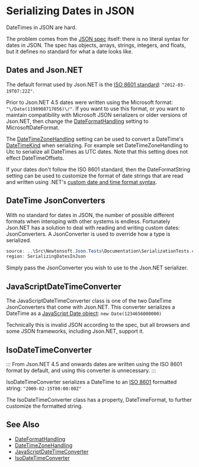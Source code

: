 ﻿# Serializing Dates in JSON

DateTimes in JSON are hard.

The problem comes from the [JSON spec](http://www.ietf.org/rfc/rfc4627.txt) itself: there is no literal syntax for dates in JSON. The spec has objects, arrays, strings, integers, and floats, but it defines no standard for what a date looks like.

## Dates and Json.NET

The default format used by Json.NET is the [ISO 8601 standard](http://en.wikipedia.org/wiki/ISO_8601): `"2012-03-19T07:22Z"`.

Prior to Json.NET 4.5 dates were written using the Microsoft format: `"\/Date(1198908717056)\/"`. If you want to use this format, or you want to maintain compatibility with Microsoft JSON serializers or older versions of Json.NET, then change the [DateFormatHandling](/API/newtonsoft/json/dateformathandling/)
setting to MicrosoftDateFormat.

The [DateTimeZoneHandling](/API/newtonsoft/json/datetimezonehandling/) setting can be used to convert a DateTime's [DateTimeKind](T:System.DateTimeKind) when serializing. For example set DateTimeZoneHandling to Utc to serialize all DateTimes as UTC dates. Note that this setting does not effect DateTimeOffsets.

If your dates don't follow the ISO 8601 standard, then the DateFormatString setting can be used to customize the format of date strings that are read and written using .NET's [custom date and time format syntax](https://msdn.microsoft.com/en-us/library/8kb3ddd4.aspx).

## DateTime JsonConverters

With no standard for dates in JSON, the number of possible different formats when interoping with other systems is endless. Fortunately Json.NET has a solution to deal with reading and writing custom dates: JsonConverters. A JsonConverter is used to override how a type is serialized.

```csharp DateTime JsonConverters Example
source: ..\Src\Newtonsoft.Json.Tests\Documentation\SerializationTests.cs
region: SerializingDatesInJson
``` 

Simply pass the JsonConverter you wish to use to the Json.NET serializer.

## JavaScriptDateTimeConverter

The JavaScriptDateTimeConverter class is one of the two DateTime JsonConverters that come with Json.NET. This converter serializes a DateTime as a [JavaScript Date object](http://msdn.microsoft.com/en-us/library/cd9w2te4.aspx): `new Date(1234656000000)`

Technically this is invalid JSON according to the spec, but all browsers and some JSON frameworks, including Json.NET, support it.

## IsoDateTimeConverter

:::
From Json.NET 4.5 and onwards dates are written using the ISO 8601 format by default, and using this converter is unnecessary.
:::

IsoDateTimeConverter serializes a DateTime to an [ISO 8601](http://en.wikipedia.org/wiki/ISO_8601) formatted string: `"2009-02-15T00:00:00Z"`

The IsoDateTimeConverter class has a property, DateTimeFormat, to further customize the formatted string.

## See Also

- [DateFormatHandling](/API/newtonsoft/json/dateformathandling/)
- [DateTimeZoneHandling](/API/newtonsoft/json/datetimezonehandling/)
- [JavaScriptDateTimeConverter](/API/newtonsoft/json/converters/javascriptdatetimeconverter/)
- [IsoDateTimeConverter](/API/newtonsoft/json/converters/isodatetimeconverter/)